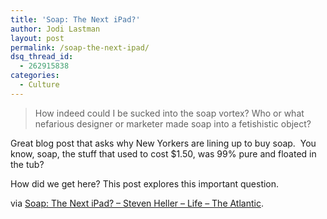 ```yaml
---
title: 'Soap: The Next iPad?'
author: Jodi Lastman
layout: post
permalink: /soap-the-next-ipad/
dsq_thread_id:
  - 262915838
categories:
  - Culture
---
```

> How indeed could I be sucked into the soap vortex? Who or what nefarious designer or marketer made soap into a fetishistic object?

Great blog post that asks why New Yorkers are lining up to buy soap.  You know, soap, the stuff that used to cost $1.50, was 99% pure and floated in the tub?

How did we get here? This post explores this important question.

via [Soap: The Next iPad? &#8211; Steven Heller &#8211; Life &#8211; The Atlantic][1].

 [1]: http://www.theatlantic.com/life/archive/2011/03/soap-the-next-ipad/72935/